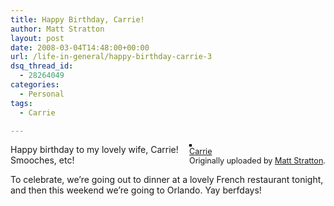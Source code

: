 ```yaml
---
title: Happy Birthday, Carrie!
author: Matt Stratton
layout: post
date: 2008-03-04T14:48:00+00:00
url: /life-in-general/happy-birthday-carrie-3
dsq_thread_id:
  - 28264049
categories:
  - Personal
tags:
  - Carrie

---
```

<div style="float:right;margin-left:10px;margin-bottom:10px;">
  <a title="photo sharing" href="http://www.flickr.com/photos/mugsy/7410429/"><img style="border:solid 2px #000000;" src="http://farm1.static.flickr.com/7/7410429_8b5e74af22_m.jpg" alt="" /></a><br /> <span style="font-size:.9em;margin-top:0;"> <a href="http://www.flickr.com/photos/mugsy/7410429/">Carrie</a><br /> Originally uploaded by <a href="http://www.flickr.com/people/mugsy/">Matt Stratton</a>. </span>
</div>

Happy birthday to my lovely wife, Carrie! Smooches, etc!

To celebrate, we&#8217;re going out to dinner at a lovely French restaurant tonight, and then this weekend we&#8217;re going to Orlando. Yay berfdays!